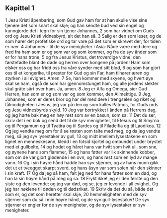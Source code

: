 ## Kapittel 1

1 Jesu Kristi åpenbaring, som Gud gav ham for at han skulle vise sine tjenere det som snart skal skje; og han sendte bud ved sin engel og kunngjorde det i tegn for sin tjener Johannes,
2 som har vidnet om Guds ord og Jesu Kristi vidnesbyrd, alt det han så.
3 Salig er den som leser, og de som hører det profetiske ord og tar vare på det som er skrevet der; for tiden er nær.
4 Johannes - til de syv menigheter i Asia: Nåde være med dere og fred fra ham som er og som var og som kommer, og fra de syv ånder som er for hans trone,
5 og fra Jesus Kristus, det troverdige vidne, den førstefødte blant de døde og herren over kongene på jorden! Ham som elsker oss og har fridd oss fra våre synder med sitt blod,
6 og som har gjort oss til et kongerike, til prester for Gud og sin Far, ham tilhører æren og styrken i all evighet. Amen.
7 Se, han kommer med skyene, og hvert øye skal se ham, også de som har gjennomstunget ham, og alle jordens slekter skal gråte sårt over ham. Ja, amen.
8 Jeg er Alfa og Omega, sier Gud Herren, han som er og som var og som kommer, den Allmektige.
9 Jeg, Johannes, som er deres bror og har del med dere i trengselen og riket og tålmodigheten i Jesus, jeg var på den øy som kalles Patmos, for Guds ords og Jesu vidnesbyrds skyld.
10 Jeg var bortrykket i ånden på Herrens dag, og jeg hørte bak meg en høy røst som av en basun, som sa:
11 Det du ser, skriv det i en bok og send det til de syv menigheter, til Efesus og til Smyrna og til Pergamum og til Tyatira og til Sardes og til Filadelfia og til Laodikea.
12 Og jeg vendte meg om for å se røsten som talte med meg, og da jeg vendte meg, så jeg syv lysestaker av gull,
13 og midt imellem lysestakene en som lignet en menneskesønn, kledd i en fotsid kjortel og ombundet under brystet med et gullbelte,
14 og hodet og håret hans var hvitt som hvit ull, som sne, og øynene hans som flammer,
15 og hans føtter var lik skinnende kobber, som om de var gjort glødende i en ovn, og hans røst som en lyd av mange vann.
16 Og i sin høyre hånd hadde han syv stjerner, og av hans munn gikk det ut et tveegget skarpt sverd, og hans åsyn var som solen når den skinner i sin kraft.
17 Og da jeg så ham, falt jeg ned for hans føtter som en død, og han la sin høyre hånd på meg og sa:
18 Frykt ikke! jeg er den første og den siste og den levende; og jeg var død, og se, jeg er levende i all evighet. Og jeg har nøklene til døden og til dødsriket.
19 Skriv da det du så, både det som er, og det som heretter skal skje,
20 hemmeligheten med de syv stjerner som du så i min høyre hånd, og de syv gull-lysestaker! De syv stjerner er engler for de syv menigheter, og de syv lysestaker er syv menigheter.
